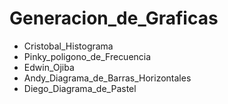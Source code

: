 # Generacion_de_Graficas

- Cristobal_Histograma
- Pinky_poligono_de_Frecuencia
- Edwin_Ojiba
- Andy_Diagrama_de_Barras_Horizontales
- Diego_Diagrama_de_Pastel